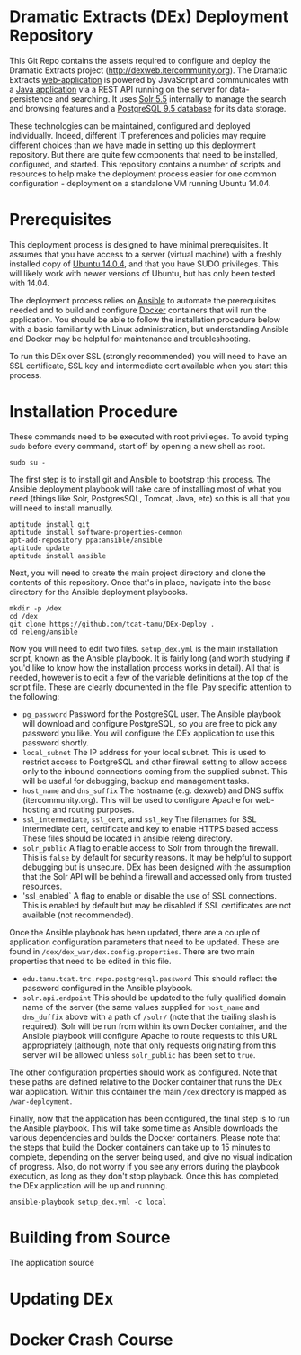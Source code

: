 Dramatic Extracts (DEx) Deployment Repository 
=============================================
This Git Repo contains the assets required to configure and deploy the Dramatic Extracts 
project (http://dexweb.itercommunity.org). The Dramatic Extracts 
[web-application](https://github.com/tcat-tamu/DEx-Web) is powered by JavaScript  and 
communicates with a [Java application](https://github.com/tcat-tamu/DEx) via a REST API 
running on the server for data-persistence and searching. It uses 
[Solr 5.5](http://lucene.apache.org/solr/) internally to manage the search and browsing 
features and a [PostgreSQL 9.5 database](https://www.postgresql.org/) for its data storage. 

These technologies can be maintained, configured and deployed individually. Indeed, different
IT preferences and policies may require different choices than we have made in setting up
this deployment repository. But there are quite few components that need to be installed, 
configured, and started. This repository contains a number of scripts and resources to help 
make the deployment process easier for one common configuration - deployment on a standalone
VM running Ubuntu 14.04.     

Prerequisites
=============
This deployment process is designed to have minimal prerequisites. It assumes that you have
access to a server (virtual machine) with a freshly installed copy of 
[Ubuntu 14.0.4](http://www.ubuntu.com/), and that you have SUDO privileges. This will 
likely work with newer versions of Ubuntu, but has only been tested with 14.04. 

The deployment process relies on [Ansible](https://www.ansible.com/) to automate the prerequisites needed and to 
build and configure [Docker](https://www.docker.com/) containers that will run the application.
You should be able to follow the installation procedure below with a basic familiarity with
Linux administration, but understanding Ansible and Docker may be helpful for maintenance 
and troubleshooting.

To run this DEx over SSL (strongly recommended) you will need to have an SSL certificate,
SSL key and intermediate cert available when you start this process.

Installation Procedure
==========================

These commands need to be executed with root privileges. To avoid typing `sudo` before 
every command, start off by opening a new shell as root. 
 
```
sudo su -
```

The first step is to install git and Ansible to bootstrap this process. The Ansible 
deployment playbook will take care of installing most of what you need (things like 
Solr, PostgresSQL, Tomcat, Java, etc) so this is all that you will need to install 
manually.  



``` 
aptitude install git
aptitude install software-properties-common
apt-add-repository ppa:ansible/ansible
aptitude update
aptitude install ansible
```

Next, you will need to create the main project directory and clone the contents of 
this repository. Once that's in place, navigate into the base directory for the Ansible
deployment playbooks.
 
```
mkdir -p /dex
cd /dex
git clone https://github.com/tcat-tamu/DEx-Deploy .
cd releng/ansible
```

Now you will need to edit two files. `setup_dex.yml` is the main installation script, known
as the Ansible playbook. It is fairly long (and worth studying if you'd like to know how 
the installation process works in detail). All that is needed, however is to edit a few of 
the variable definitions at the top of the script file. These are clearly documented in the 
file. Pay specific attention to the following:  

 * `pg_password` Password for the PostgreSQL user. The Ansible playbook will download and 
   configure PostgreSQL, so you are free to pick any password you like. You will configure 
   the DEx application to use this password shortly.
 * `local_subnet` The IP address for your local subnet. This is used to restrict access to 
   PostgreSQL and other firewall setting to allow access only to the inbound connections coming
   from the supplied subnet. This will be useful for debugging, backup and management tasks.
 * `host_name` and `dns_suffix` The hostname (e.g. dexweb) and DNS suffix (itercommunity.org). 
   This will be used to configure Apache for web-hosting and routing purposes.
 * `ssl_intermediate`, `ssl_cert`, and `ssl_key` The filenames for SSL intermediate cert, 
   certificate and key to enable HTTPS based access. These files should be located in 
   ansible releng directory.
 * `solr_public` A flag to enable access to Solr from through the firewall. This is `false`
   by default for security reasons. It may be helpful to support debugging but is unsecure. 
   DEx has been designed with the assumption that the Solr API will be behind a firewall 
   and accessed only from trusted resources.
 * 'ssl_enabled` A flag to enable or disable the use of SSL connections. This is enabled 
   by default but may be disabled if SSL certificates are not available (not recommended).


Once the Ansible playbook has been updated, there are a couple of application configuration
parameters that need to be updated. These are found in `/dex/dex_war/dex.config.properties`.
There are two main properties that need to be edited in this file. 

 * `edu.tamu.tcat.trc.repo.postgresql.password` This should reflect the password configured 
   in the Ansible playbook.
 * `solr.api.endpoint` This should be updated to the fully qualified domain name of the 
   server (the same values supplied for `host_name` and `dns_duffix` above with a path 
   of `/solr/` (note that the trailing slash is required). Solr will be run from within 
   its own Docker container, and the Ansible playbook will configure Apache to route 
   requests to this URL appropriately (although, note that only requests originating from
   this server will be allowed unless `solr_public` has been set to `true`.
   
The other configuration properties should work as configured. Note that these paths are 
defined relative to the Docker container that runs the DEx war application. Within this 
container the main `/dex` directory is mapped as `/war-deployment`. 

Finally, now that the application has been configured, the final step is to run the Ansible
playbook. This will take some time as Ansible downloads the various dependencies and builds
the Docker containers. Please note that the steps that build the Docker containers can take 
up to 15 minutes to complete, depending on the server being used, and give no visual indication
of progress. Also, do not worry if you see any errors during the playbook execution, as long
as they don't stop playback. Once this has completed, the DEx application will be up and running.

```
ansible-playbook setup_dex.yml -c local
```


Building from Source
====================
The application source 
 
Updating DEx
============

Docker Crash Course
===================